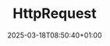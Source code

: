 ---
weight: 10
title: "HttpRequest"
description: ""
icon: "article"
date: "2025-03-18T08:50:40+01:00"
lastmod: "2025-03-18T08:50:40+01:00"
draft: true
toc: true
---